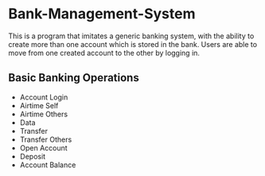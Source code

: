 # Bank-Management-System
This is a program that imitates a generic banking system, with the ability to create
more than one account which is stored in the bank. Users are able to move from one created
account to the other by logging in.

## Basic Banking Operations
* Account Login
* Airtime Self
* Airtime Others
* Data
* Transfer
* Transfer Others
* Open Account
* Deposit
* Account Balance